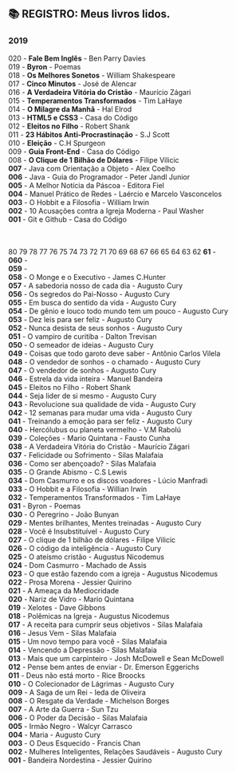 ## :books: REGISTRO: Meus livros lidos.
### 2019

020 - **Fale Bem Inglês** - Ben Parry Davies</br>
019 - **Byron** - Poemas</br>
018 - **Os Melhores Sonetos** - William Shakespeare</br>
017 - **Cinco Minutos** - José de Alencar</br>
016 - **A Verdadeira Vitória do Cristão** - Maurício Zágari</br>
015 - **Temperamentos Transformados** - Tim LaHaye</br>
014 - **O Milagre da Manhã** - Hal Elrod</br>
013 - **HTML5 e CSS3** - Casa do Código</br>
012 - **Eleitos no Filho** - Robert Shank</br>
011 - **23 Hábitos Anti-Procrastinação** - S.J Scott</br>
010 - **Eleição** - C.H Spurgeon</br>
009 - **Guia Front-End** - Casa do Código</br>
008 - **O Clique de 1 Bilhão de Dólares** - Filipe Vilicic</br>
**007** - Java com Orientação a Objeto - Alex Coelho</br>
**006** - Java - Guia do Programador - Peter Jandl Junior</br>
**005** - A Melhor Notícia da Páscoa - Editora Fiel</br>
**004** - Manuel Prático de Redes -  Laércio e Marcelo Vasconcelos</br>
**003** - O Hobbit e a Filosofia - William Irwin</br>
**002** - 10 Acusações contra a Igreja Moderna - Paul Washer</br>
**001** - Git e Github - Casa do Código</br>
</br>
</br>



80
79
78
77
76
75
74
73
72
71
70
69
68
67
66
65
64
63
62
**61** - </br>
**060** - </br>
**059** - </br>
**058** - O Monge e o Executivo - James C.Hunter</br>
**057** - A sabedoria nosso de cada dia - Augusto Cury</br>
**056** - Os segredos do Pai-Nosso - Augusto Cury</br>
**055** - Em busca do sentido da vida - Augusto Cury</br>
**054** - De gênio e louco todo mundo tem um pouco - Augusto Cury</br>
**053** - Dez leis para ser feliz - Augusto Cury</br>
**052** - Nunca desista de seus sonhos - Augusto Cury</br> 
**051** - O vampiro de curitiba - Dalton Trevisan</br>
**050** - O semeador de ideias - Augusto Cury</br>
**049** - Coisas que todo garoto deve saber - Antônio Carlos Vilela</br>
**048** - O vendedor de sonhos - o chamado - Augusto Cury</br>
**047** - O vendedor de sonhos - Augusto Cury</br>
**046** - Estrela da vida inteira - Manuel Bandeira</br>
**045** - Eleitos no Filho - Robert Shank</br>
**044** - Seja lider de si mesmo - Augusto Cury</br>
**043** - Revolucione sua qualidade de vida - Augusto Cury</br>
**042** - 12 semanas para mudar uma vida - Augusto Cury</br>
**041** - Treinando a emoção para ser feliz - Augusto Cury</br>
**040** - Hercólubus ou planeta vermelho - V.M Rabolú</br>
**039** - Coleções - Mario Quintana - Fausto Cunha</br>
**038** - A Verdadeira Vitória do Cristão - Maurício Zágari</br>
**037** - Felicidade ou Sofrimento - Silas Malafaia</br>
**036** - Como ser abençoado? - Silas Malafaia</br>
**035** - O Grande Abismo - C.S Lewis</br>
**034** - Dom Casmurro e os discos voadores - Lúcio Manfradi</br>
**033** - O Hobbit e a Filosofia - Willian Irwin</br>
**032** - Temperamentos Transformados - Tim LaHaye</br>
**031** - Byron - Poemas</br>
**030** - O Peregrino - João Bunyan</br>
**029** - Mentes brilhantes, Mentes treinadas - Augusto Cury</br>
**028** - Você é Insubstituível - Augusto Cury</br>
**027** - O clique de 1 bilhão de dólares - Filipe Vilicic</br>
**026** - O código da inteligência - Augusto Cury</br>
**025** - O ateísmo cristão - Augustus Nicodemus</br>
**024** - Dom Casmurro - Machado de Assis</br>
**023** - O que estão fazendo com a igreja - Augustus Nicodemus</br>
**022** - Prosa Morena - Jessier Quirino</br>
**021** - A Ameaça da Mediocridade</br>
**020** - Nariz de Vidro - Mario Quintana</br>
**019** - Xelotes - Dave Gibbons</br>
**018** - Polêmicas na Igreja - Augustus Nicodemus</br>
**017** - A receita para cumprir seus objetivos - Silas Malafaia</br>
**016** - Jesus Vem - Silas Malafaia</br>
**015** - Um novo tempo para você - Silas Malafaia</br>
**014** - Vencendo a Depressão - Silas Malafaia</br>
**013** - Mais que um carpinteiro - Josh McDowell e Sean McDowell</br>
**012** - Pense bem antes de enviar - Dr. Emerson Eggerichs</br>
**011** - Deus não está morto - Rice Broocks</br>
**010** - O Colecionador de Lágrimas - Augusto Cury</br>
**009** - A Saga de um Rei - Ieda de Oliveira</br>
**008** - O Resgate da Verdade - Michelson Borges</br>
**007** - A Arte da Guerra - Sun Tzu</br>
**006** - O Poder da Decisão - Silas Malafaia</br>
**005** - Irmão Negro - Walcyr Carrasco</br>
**004** - Maria - Augusto Cury</br>
**003** - O Deus Esquecido - Francis Chan</br>
**002** - Mulheres Inteligentes, Relações Saudáveis - Augusto Cury</br>
**001** - Bandeira Nordestina - Jessier Quirino</br>
